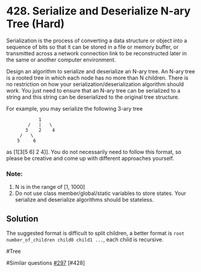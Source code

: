 # 428. Serialize and Deserialize N-ary Tree (Hard)

Serialization is the process of converting a data structure or object into a sequence of bits so that it can be stored in a file or memory buffer, or transmitted across a network connection link to be reconstructed later in the same or another computer environment.

Design an algorithm to serialize and deserialize an N-ary tree. An N-ary tree is a rooted tree in which each node has no more than N children. There is no restriction on how your serialization/deserialization algorithm should work. You just need to ensure that an N-ary tree can be serialized to a string and this string can be deserialized to the original tree structure.

For example, you may serialize the following 3-ary tree

```
            1
        /   |   \
       3    2    4
     /   \
    5     6
```
as [1[3[5 6] 2 4]]. You do not necessarily need to follow this format, so please be creative and come up with different approaches yourself.

### Note:
1. N is in the range of [1, 1000]
2. Do not use class member/global/static variables to store states. Your serialize and deserialize algorithms should be stateless.

## Solution
The suggested format is difficult to split children, a better format is `root number_of_children child0 child1 ...`, each child is recursive.

#Tree

#Similar questions [#297](../p297h/README.md) [#428]
